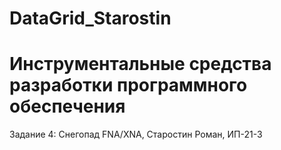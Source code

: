 # DataGrid_Starostin
# Инструментальные средства разработки программного обеспечения
Задание 4: Снегопад FNA/XNA, Старостин Роман, ИП-21-3

